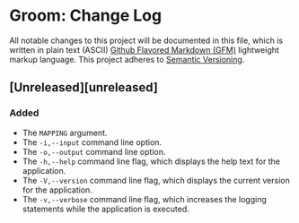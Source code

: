 # Groom: Change Log

All notable changes to this project will be documented in this file, which is written in plain text (ASCII) [Github Flavored Markdown (GFM)](https://help.github.com/articles/github-flavored-markdown/) lightweight markup language. This project adheres to [Semantic Versioning](http://semver.org).

## [Unreleased][unreleased]

### Added 

- The `MAPPING` argument.
- The `-i,--input` command line option.
- The `-o,--output` command line option.
- The `-h,--help` command line flag, which displays the help text for the application.
- The `-V,--version` command line flag, which displays the current version for the application.
- The `-v,--verbose` command line flag, which increases the logging statements while the application is executed.

